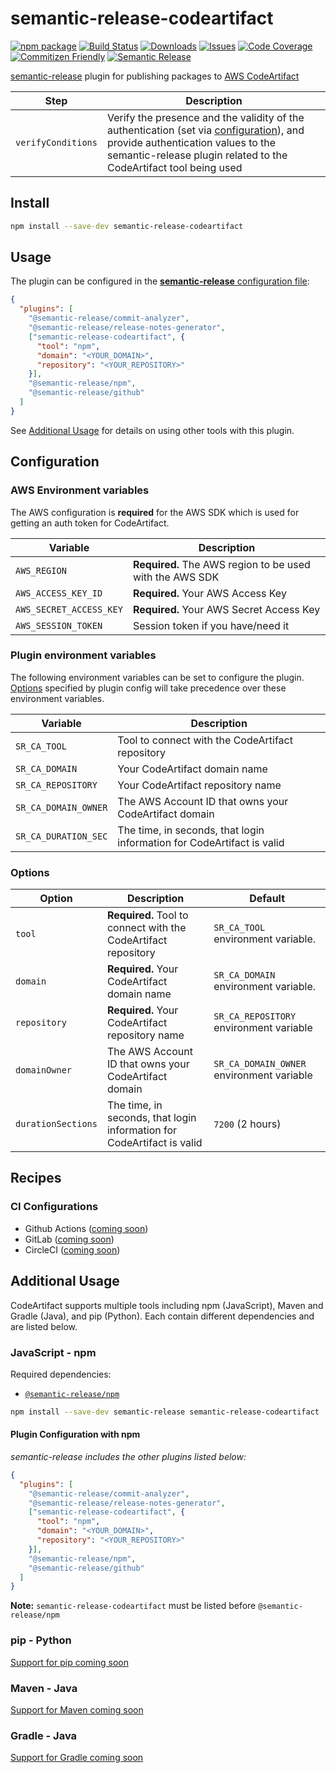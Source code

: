 # semantic-release-codeartifact

[![npm package][npm-img]][npm-url]
[![Build Status][build-img]][build-url]
[![Downloads][downloads-img]][downloads-url]
[![Issues][issues-img]][issues-url]
[![Code Coverage][codecov-img]][codecov-url]
[![Commitizen Friendly][commitizen-img]][commitizen-url]
[![Semantic Release][semantic-release-img]][semantic-release-url]

[semantic-release](https://github.com/semantic-release/semantic-release) plugin
for publishing packages to [AWS CodeArtifact](https://aws.amazon.com/codeartifact/)

| Step               | Description                                                                                                                                                                                                        |
| ------------------ | ------------------------------------------------------------------------------------------------------------------------------------------------------------------------------------------------------------------ |
| `verifyConditions` | Verify the presence and the validity of the authentication (set via [configuration](#configuration)), and provide authentication values to the semantic-release plugin related to the CodeArtifact tool being used |

## Install

```bash
npm install --save-dev semantic-release-codeartifact
```

## Usage

The plugin can be configured in the [**semantic-release** configuration file](https://github.com/semantic-release/semantic-release/blob/master/docs/usage/configuration.md#configuration):

```json
{
  "plugins": [
    "@semantic-release/commit-analyzer",
    "@semantic-release/release-notes-generator",
    ["semantic-release-codeartifact", {
      "tool": "npm",
      "domain": "<YOUR_DOMAIN>",
      "repository": "<YOUR_REPOSITORY>"
    }],
    "@semantic-release/npm",
    "@semantic-release/github"
  ]
}
```

See [Additional Usage](#additional-usage) for details on using other tools with this plugin.

## Configuration

### AWS Environment variables

The AWS configuration is **required** for the AWS SDK which is used for getting
an auth token for CodeArtifact.

| Variable                | Description                                              |
| ----------------------- | -------------------------------------------------------- |
| `AWS_REGION`            | **Required.** The AWS region to be used with the AWS SDK |
| `AWS_ACCESS_KEY_ID`     | **Required.** Your AWS Access Key                        |
| `AWS_SECRET_ACCESS_KEY` | **Required.**  Your AWS Secret Access Key                |
| `AWS_SESSION_TOKEN`     | Session token if you have/need it                        |

### Plugin environment variables

The following environment variables can be set to configure the plugin. [Options](#options)
specified by plugin config will take precedence over these environment variables.

| Variable             | Description                                                            |
| -------------------- | ---------------------------------------------------------------------- |
| `SR_CA_TOOL`         | Tool to connect with the CodeArtifact repository                       |
| `SR_CA_DOMAIN`       | Your CodeArtifact domain name                                          |
| `SR_CA_REPOSITORY`   | Your CodeArtifact repository name                                      |
| `SR_CA_DOMAIN_OWNER` | The AWS Account ID that owns your CodeArtifact domain                  |
| `SR_CA_DURATION_SEC` | The time, in seconds, that login information for CodeArtifact is valid |

### Options

| Option             | Description                                                            | Default                                   |
| ------------------ | ---------------------------------------------------------------------- | ----------------------------------------- |
| `tool`             | **Required.** Tool to connect with the CodeArtifact repository         | `SR_CA_TOOL` environment variable.        |
| `domain`           | **Required.** Your CodeArtifact domain name                            | `SR_CA_DOMAIN` environment variable.      |
| `repository`       | **Required.** Your CodeArtifact repository name                        | `SR_CA_REPOSITORY` environment variable   |
| `domainOwner`      | The AWS Account ID that owns your CodeArtifact domain                  | `SR_CA_DOMAIN_OWNER` environment variable |
| `durationSections` | The time, in seconds, that login information for CodeArtifact is valid | `7200` (2 hours)                          |

## Recipes

### CI Configurations

- Github Actions ([coming soon](https://github.com/ryansonshine/semantic-release-codeartifact/issues/5))
- GitLab ([coming soon](https://github.com/ryansonshine/semantic-release-codeartifact/issues/6))
- CircleCI ([coming soon](https://github.com/ryansonshine/semantic-release-codeartifact/issues/7))

## Additional Usage

CodeArtifact supports multiple tools including npm (JavaScript), Maven and Gradle
(Java), and pip (Python). Each contain different dependencies and are listed below.

### JavaScript - npm

Required dependencies:

- [`@semantic-release/npm`](https://www.npmjs.com/package/@semantic-release/npm)

```bash
npm install --save-dev semantic-release semantic-release-codeartifact
```

#### Plugin Configuration with npm

*semantic-release includes the other plugins listed below:*

```json
{
  "plugins": [
    "@semantic-release/commit-analyzer",
    "@semantic-release/release-notes-generator",
    ["semantic-release-codeartifact", {
      "tool": "npm",
      "domain": "<YOUR_DOMAIN>",
      "repository": "<YOUR_REPOSITORY>"
    }],
    "@semantic-release/npm",
    "@semantic-release/github"
  ]
}
```

**Note:** `semantic-release-codeartifact` must be listed before `@semantic-release/npm`

### pip - Python

[Support for pip coming soon](https://github.com/ryansonshine/semantic-release-codeartifact/issues/8)

### Maven - Java

[Support for Maven coming soon](https://github.com/ryansonshine/semantic-release-codeartifact/issues/9)

### Gradle - Java

[Support for Gradle coming soon](https://github.com/ryansonshine/semantic-release-codeartifact/issues/10)

[build-img]:https://travis-ci.com/ryansonshine/semantic-release-codeartifact.svg?branch=master
[build-url]:https://travis-ci.com/ryansonshine/semantic-release-codeartifact
[downloads-img]:https://img.shields.io/npm/dt/semantic-release-codeartifact
[downloads-url]:https://www.npmtrends.com/semantic-release-codeartifact
[npm-img]:https://img.shields.io/npm/v/semantic-release-codeartifact
[npm-url]:https://www.npmjs.com/package/semantic-release-codeartifact
[issues-img]:https://img.shields.io/github/issues/ryansonshine/semantic-release-codeartifact
[issues-url]:https://github.com/ryansonshine/semantic-release-codeartifact/issues
[codecov-img]:https://codecov.io/gh/ryansonshine/semantic-release-codeartifact/branch/master/graph/badge.svg
[codecov-url]:https://codecov.io/gh/ryansonshine/semantic-release-codeartifact
[semantic-release-img]:https://img.shields.io/badge/%20%20%F0%9F%93%A6%F0%9F%9A%80-semantic--release-e10079.svg
[semantic-release-url]:https://github.com/semantic-release/semantic-release
[commitizen-img]:https://img.shields.io/badge/commitizen-friendly-brightgreen.svg
[commitizen-url]:http://commitizen.github.io/cz-cli/
